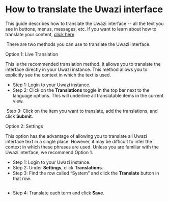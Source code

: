 # How to translate the Uwazi interface

This guide describes how to translate the Uwazi interface -- all the text you see in buttons, menus, messages, etc. If you want to learn about how to translate your content, [click here](https://docs.google.com/document/d/1qqIhhaeZD6ocx03awXV-2hrCt1BWDtlg-7n5YowtZi8/edit?ts=5ecedf3e#heading=h.ud6k2r7heq88).

![]()
There are two methods you can use to translate the Uwazi interface.

Option 1: Live Translation

This is the recommended translation method. It allows you to translate the interface directly in your Uwazi instance. This method allows you to explicitly see the context in which the text is used.

-   Step 1: Login to your Uwazi instance.
-   Step 2: Click on the **Translations** toggle in the top bar next to the language options. This will underline all translatable items in the current view.

![]()
Step 3: Click on the item you want to translate, add the translations, and click **Submit**.

 
Option 2: Settings

This option has the advantage of allowing you to translate all Uwazi interface text in a single place. However, it may be difficult to infer the context in which these phrases are used. Unless you are familiar with the Uwazi interface, we recommend Option 1.

-   Step 1: Login to your Uwazi instance.
-   Step 2: Under **Settings**, click **Translations**.
-   Step 3: Find the row called “System” and click the **Translate** button in that row.

![]()
-   Step 4: Translate each term and click **Save**.
